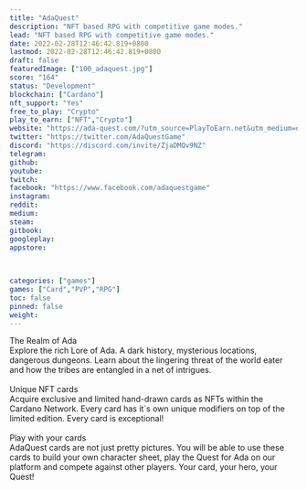 ```yaml
---
title: "AdaQuest"
description: "NFT based RPG with competitive game modes."
lead: "NFT based RPG with competitive game modes."
date: 2022-02-28T12:46:42.819+0800
lastmod: 2022-02-28T12:46:42.819+0800
draft: false
featuredImage: ["100_adaquest.jpg"]
score: "164"
status: "Development"
blockchain: ["Cardano"]
nft_support: "Yes"
free_to_play: "Crypto"
play_to_earn: ["NFT","Crypto"]
website: "https://ada-quest.com/?utm_source=PlayToEarn.net&utm_medium=organic&utm_campaign=gamepage"
twitter: "https://twitter.com/AdaQuestGame"
discord: "https://discord.com/invite/ZjaDMQv9NZ"
telegram: 
github: 
youtube: 
twitch: 
facebook: "https://www.facebook.com/adaquestgame"
instagram: 
reddit: 
medium: 
steam: 
gitbook: 
googleplay: 
appstore: 

  
    
categories: ["games"]
games: ["Card","PVP","RPG"]
toc: false
pinned: false
weight: 
---
```

The Realm of Ada<br> Explore the rich Lore of Ada. A dark history, mysterious locations, dangerous dungeons. Learn about the lingering threat of the world eater and how the tribes are entangled in a net of intrigues.<br> <br> Unique NFT cards<br> Acquire exclusive and limited hand-drawn cards as NFTs within the Cardano Network. Every card has it´s own unique modifiers on top of the limited edition. Every card is exceptional!<br> <br> Play with your cards<br> AdaQuest cards are not just pretty pictures. You will be able to use these cards to build your own character sheet, play the Quest for Ada on our platform and compete against other players. Your card, your hero, your Quest!